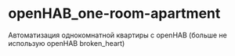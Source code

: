 # openHAB_one-room-apartment
Автоматизация однокомнатной квартиры c openHAB (больше не использую openHAB broken_heart) 
